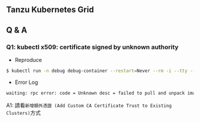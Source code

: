 Tanzu Kubernetes Grid
---
## Q & A
### Q1: kubectl x509: certificate signed by unknown authority

- Reproduce
```bash
$ kubectl run -n debug debug-container --restart=Never --rm -i --tty --image harbor.vmware.local/library/debug-container -- /bin/bash
```

- Error Log
```bash
waiting: rpc error: code = Unknown desc = failed to pull and unpack image "harbor.vmware.local/library/debug-container:latest": failed to resolve reference "harbor.vmware.local/library/debug-container:latest": failed to do request: Head "https://harbor.vmware.local/v2/library/debug-container/manifests/latest": x509: certificate signed by unknown authority
```

A1: 請看`新增額外憑證 (Add Custom CA Certificate Trust to Existing Clusters)`方式

